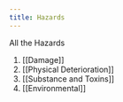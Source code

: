 ```yaml
---
title: Hazards
---
```

All the Hazards
1. [[Damage]]
2. [[Physical Deterioration]]
3. [[Substance and Toxins]]
4. [[Environmental]]
